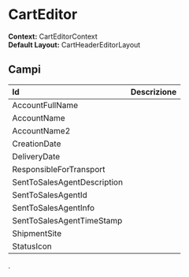 # CartEditor

**Context:** CartEditorContext  
**Default Layout:** CartHeaderEditorLayout

## Campi

| Id | Descrizione |
| :--- | :--- |
| AccountFullName |  |
| AccountName |  |
| AccountName2 |  |
| CreationDate |  |
| DeliveryDate |  |
| ResponsibleForTransport |  |
| SentToSalesAgentDescription |  |
| SentToSalesAgentId |  |
| SentToSalesAgentInfo |  |
| SentToSalesAgentTimeStamp |  |
| ShipmentSite |  |
| StatusIcon |  |

.